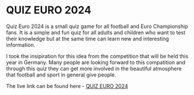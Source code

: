 # **QUIZ EURO 2024**

Quiz Euro 2024 is a small quiz game for all football and Euro Championship fans. It is a simple and fun quiz for all adults and children who want to test their knowledge but at the same time can learn new and interesting information.

I took the insipiration for this idea from the competition that will be held this year in Germany. Many people are looking forward to this compatition and through this quiz they can get more involved in the beautiful atmosphere that football and sport in general give people. 

The live link can be found here - [QUIZ EURO 2024](https://alsona1188.github.io/euro2024-quiz/)
